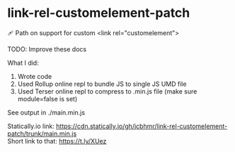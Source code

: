 # link-rel-customelement-patch
🩹 Path on support for custom &lt;link rel="customelement">

TODO: Improve these docs

What I did:
1. Wrote code
2. Used Rollup online repl to bundle JS to single JS UMD file
3. Used Terser online repl to compress to .min.js file (make sure module=false is set)

See output in ./main.min.js

Statically.io link: https://cdn.statically.io/gh/jcbhmr/link-rel-customelement-patch/trunk/main.min.js<br>
Short link to that: https://t.ly/XUez
